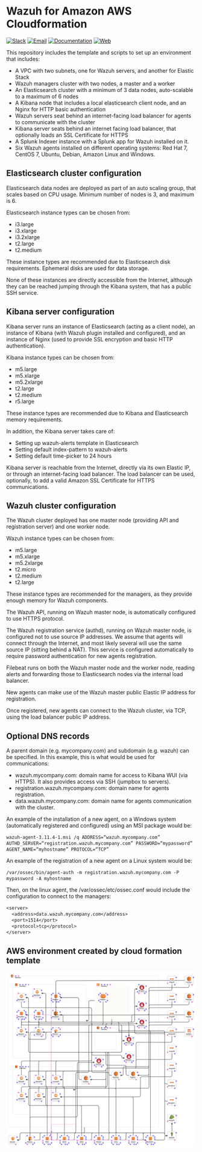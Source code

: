 # Wazuh for Amazon AWS Cloudformation

[![Slack](https://img.shields.io/badge/slack-join-blue.svg)](https://goo.gl/forms/M2AoZC4b2R9A9Zy12)
[![Email](https://img.shields.io/badge/email-join-blue.svg)](https://groups.google.com/forum/#!forum/wazuh)
[![Documentation](https://img.shields.io/badge/docs-view-green.svg)](https://documentation.wazuh.com)
[![Web](https://img.shields.io/badge/web-view-green.svg)](https://wazuh.com)

This repository includes the template and scripts to set up an environment that includes:

* A VPC with two subnets, one for Wazuh servers, and another for Elastic Stack
* Wazuh managers cluster with two nodes, a master and a worker
* An Elasticsearch cluster with a minimum of 3 data nodes, auto-scalable to a maximum of 6 nodes
* A Kibana node that includes a local elasticsearch client node, and an Nginx for HTTP basic authentication
* Wazuh servers seat behind an internet-facing load balancer for agents to communicate with the cluster
* Kibana server seats behind an internet facing load balancer, that optionally loads an SSL Certificate for HTTPS
* A Splunk Indexer instance with a Splunk app for Wazuh installed on it.
* Six Wazuh agents installed on different operating systems: Red Hat 7, CentOS 7, Ubuntu, Debian, Amazon Linux and Windows.

## Elasticsearch cluster configuration

Elasticsearch data nodes are deployed as part of an auto scaling group, that scales based on CPU usage. Minimum number of nodes is 3, and maximum is 6.

Elasticsearch instance types can be chosen from:

* i3.large
* i3.xlarge
* i3.2xlarge
* t2.large
* t2.medium

These instance types are recommended due to Elasticsearch disk requirements. Ephemeral disks are used for data storage.

None of these instances are directly accessible from the Internet, although they can be reached jumping through the Kibana system, that has a public SSH service.

## Kibana server configuration

Kibana server runs an instance of Elasticsearch (acting as a client node), an instance of Kibana (with Wazuh plugin installed and configured), and an instance of Nginx (used to provide SSL encryption and basic HTTP authentication).

Kibana instance types can be chosen from:

* m5.large
* m5.xlarge
* m5.2xlarge
* t2.large
* t2.medium
* r5.large

These instance types are recommended due to Kibana and Elasticsearch memory requirements.

In addition, the Kibana server takes care of:

* Setting up wazuh-alerts template in Elasticsearch
* Setting default index-pattern to wazuh-alerts
* Setting default time-picker to 24 hours

Kibana server is reachable from the Internet, directly via its own Elastic IP, or through an internet-facing load balancer. The load balancer can be used, optionally, to add a valid Amazon SSL Certificate for HTTPS communications.

## Wazuh cluster configuration

The Wazuh cluster deployed has one master node (providing API and registration server) and one worker node.

Wazuh instance types can be chosen from:

* m5.large
* m5.xlarge
* m5.2xlarge
* t2.micro
* t2.medium
* t2.large

These instance types are recommended for the managers, as they provide enough memory for Wazuh components.

The Wazuh API, running on Wazuh master node, is automatically configured to use HTTPS protocol.

The Wazuh registration service (authd), running on Wazuh master node, is configured not to use source IP addresses. We assume that agents will connect through the Internet, and most likely several will use the same source IP (sitting behind a NAT). This service is configured automatically to require password authentication for new agents registration.

Filebeat runs on both the Wazuh master node and the worker node, reading alerts and forwarding those to Elasticsearch nodes via the internal load balancer.

New agents can make use of the Wazuh master public Elastic IP address for registration.

Once registered, new agents can connect to the Wazuh cluster, via TCP, using the load balancer public IP address.

## Optional DNS records

A parent domain (e.g. mycompany.com) and subdomain (e.g. wazuh) can be specified. In this example, this is what would be used for communications:

* wazuh.mycompany.com: domain name for access to Kibana WUI (via HTTPS). It also provides access via SSH (jumpbox to servers).
* registration.wazuh.mycompany.com: domain name for agents registration.
* data.wazuh.mycompany.com: domain name for agents communication with the cluster.

An example of the installation of a new agent, on a Windows system (automatically registered and configured) using an MSI package would be:

    wazuh-agent-3.11.4-1.msi /q ADDRESS=“wazuh.mycompany.com” AUTHD_SERVER=“registration.wazuh.mycompany.com” PASSWORD=“mypassword” AGENT_NAME=“myhostname” PROTOCOL=“TCP”

An example of the registration of a new agent on a Linux system would be:

    /var/ossec/bin/agent-auth -m registration.wazuh.mycompany.com -P mypassword -A myhostname

Then, on the linux agent, the /var/ossec/etc/ossec.conf would include the configuration to connect to the managers:

    <server>
      <address>data.wazuh.mycompany.com</address>
      <port>1514</port>
      <protocol>tcp</protocol>
    </server>

## AWS environment created by cloud formation template

![wazuh_template](images/wazuh_template-designer.png)
